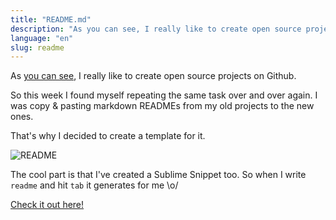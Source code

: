 ```yaml
---
title: "README.md"
description: "As you can see, I really like to create open source projects on Github. So this week I found myself repeating the same task over and over again. I was copy & pasting markdown READMEs from my old projects to the new ones."
language: "en"
slug: readme
---
```


As [you can see](/most-active-contributors-on-github/), I really like to create open source projects on Github.

So this week I found myself repeating the same task over and over again. I was copy & pasting markdown READMEs from my old projects to the new ones.

That's why I decided to create a template for it.

<!-- more -->

![README](/assets/img/posts/readme.jpg)

The cool part is that I've created a Sublime Snippet too. So when I write `readme` and hit `tab` it generates for me \o/

[Check it out here!](https://gist.github.com/4526327)